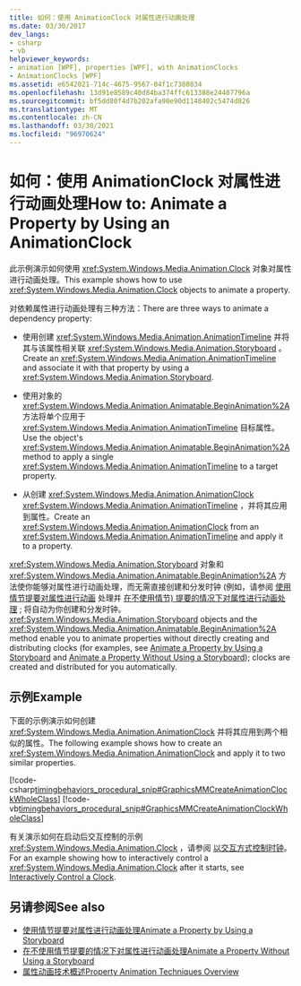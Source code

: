 ```yaml
---
title: 如何：使用 AnimationClock 对属性进行动画处理
ms.date: 03/30/2017
dev_langs:
- csharp
- vb
helpviewer_keywords:
- animation [WPF], properties [WPF], with AnimationClocks
- AnimationClocks [WPF]
ms.assetid: e6542021-714c-4675-9567-04f1c7380834
ms.openlocfilehash: 13d91e8589c40d84ba374ffc613388e24407796a
ms.sourcegitcommit: bf5dd80f4d7b202afa90e90d1148402c5474d826
ms.translationtype: MT
ms.contentlocale: zh-CN
ms.lasthandoff: 03/30/2021
ms.locfileid: "96970624"
---
```

# <a name="how-to-animate-a-property-by-using-an-animationclock"></a><span data-ttu-id="cecfa-102">如何：使用 AnimationClock 对属性进行动画处理</span><span class="sxs-lookup"><span data-stu-id="cecfa-102">How to: Animate a Property by Using an AnimationClock</span></span>
<span data-ttu-id="cecfa-103">此示例演示如何使用 <xref:System.Windows.Media.Animation.Clock> 对象对属性进行动画处理。</span><span class="sxs-lookup"><span data-stu-id="cecfa-103">This example shows how to use <xref:System.Windows.Media.Animation.Clock> objects to animate a property.</span></span>  
  
 <span data-ttu-id="cecfa-104">对依赖属性进行动画处理有三种方法：</span><span class="sxs-lookup"><span data-stu-id="cecfa-104">There are three ways to animate a dependency property:</span></span>  
  
- <span data-ttu-id="cecfa-105">使用创建 <xref:System.Windows.Media.Animation.AnimationTimeline> 并将其与该属性相关联 <xref:System.Windows.Media.Animation.Storyboard> 。</span><span class="sxs-lookup"><span data-stu-id="cecfa-105">Create an <xref:System.Windows.Media.Animation.AnimationTimeline> and associate it with that property by using a <xref:System.Windows.Media.Animation.Storyboard>.</span></span>  
  
- <span data-ttu-id="cecfa-106">使用对象的 <xref:System.Windows.Media.Animation.Animatable.BeginAnimation%2A> 方法将单个应用于 <xref:System.Windows.Media.Animation.AnimationTimeline> 目标属性。</span><span class="sxs-lookup"><span data-stu-id="cecfa-106">Use the object's <xref:System.Windows.Media.Animation.Animatable.BeginAnimation%2A> method to apply a single <xref:System.Windows.Media.Animation.AnimationTimeline> to a target property.</span></span>  
  
- <span data-ttu-id="cecfa-107">从创建 <xref:System.Windows.Media.Animation.AnimationClock> <xref:System.Windows.Media.Animation.AnimationTimeline> ，并将其应用到属性。</span><span class="sxs-lookup"><span data-stu-id="cecfa-107">Create an <xref:System.Windows.Media.Animation.AnimationClock> from an <xref:System.Windows.Media.Animation.AnimationTimeline> and apply it to a property.</span></span>  
  
 <span data-ttu-id="cecfa-108"><xref:System.Windows.Media.Animation.Storyboard> 对象和 <xref:System.Windows.Media.Animation.Animatable.BeginAnimation%2A> 方法使你能够对属性进行动画处理，而无需直接创建和分发时钟 (例如，请参阅 [使用情节提要对属性进行动画](how-to-animate-a-property-by-using-a-storyboard.md) 处理并 [在不使用情节) 提要的情况下对属性进行动画处理](how-to-animate-a-property-without-using-a-storyboard.md) ; 将自动为你创建和分发时钟。</span><span class="sxs-lookup"><span data-stu-id="cecfa-108"><xref:System.Windows.Media.Animation.Storyboard> objects and the <xref:System.Windows.Media.Animation.Animatable.BeginAnimation%2A> method enable you to animate properties without directly creating and distributing clocks (for examples, see [Animate a Property by Using a Storyboard](how-to-animate-a-property-by-using-a-storyboard.md) and [Animate a Property Without Using a Storyboard](how-to-animate-a-property-without-using-a-storyboard.md)); clocks are created and distributed for you automatically.</span></span>  
  
## <a name="example"></a><span data-ttu-id="cecfa-109">示例</span><span class="sxs-lookup"><span data-stu-id="cecfa-109">Example</span></span>  
 <span data-ttu-id="cecfa-110">下面的示例演示如何创建 <xref:System.Windows.Media.Animation.AnimationClock> 并将其应用到两个相似的属性。</span><span class="sxs-lookup"><span data-stu-id="cecfa-110">The following example shows how to create an <xref:System.Windows.Media.Animation.AnimationClock> and apply it to two similar properties.</span></span>  
  
 [!code-csharp[timingbehaviors_procedural_snip#GraphicsMMCreateAnimationClockWholeClass](~/samples/snippets/csharp/VS_Snippets_Wpf/timingbehaviors_procedural_snip/CSharp/AnimationClockExample.cs#graphicsmmcreateanimationclockwholeclass)]
 [!code-vb[timingbehaviors_procedural_snip#GraphicsMMCreateAnimationClockWholeClass](~/samples/snippets/visualbasic/VS_Snippets_Wpf/timingbehaviors_procedural_snip/visualbasic/animationclockexample.vb#graphicsmmcreateanimationclockwholeclass)]  
  
 <span data-ttu-id="cecfa-111">有关演示如何在启动后交互控制的示例 <xref:System.Windows.Media.Animation.Clock> ，请参阅 [以交互方式控制时钟](how-to-interactively-control-a-clock.md)。</span><span class="sxs-lookup"><span data-stu-id="cecfa-111">For an example showing how to interactively control a <xref:System.Windows.Media.Animation.Clock> after it starts, see [Interactively Control a Clock](how-to-interactively-control-a-clock.md).</span></span>  
  
## <a name="see-also"></a><span data-ttu-id="cecfa-112">另请参阅</span><span class="sxs-lookup"><span data-stu-id="cecfa-112">See also</span></span>

- [<span data-ttu-id="cecfa-113">使用情节提要对属性进行动画处理</span><span class="sxs-lookup"><span data-stu-id="cecfa-113">Animate a Property by Using a Storyboard</span></span>](how-to-animate-a-property-by-using-a-storyboard.md)
- [<span data-ttu-id="cecfa-114">在不使用情节提要的情况下对属性进行动画处理</span><span class="sxs-lookup"><span data-stu-id="cecfa-114">Animate a Property Without Using a Storyboard</span></span>](how-to-animate-a-property-without-using-a-storyboard.md)
- [<span data-ttu-id="cecfa-115">属性动画技术概述</span><span class="sxs-lookup"><span data-stu-id="cecfa-115">Property Animation Techniques Overview</span></span>](property-animation-techniques-overview.md)
